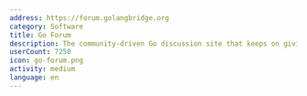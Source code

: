 ```yaml
---
address: https://forum.golangbridge.org
category: Software
title: Go Forum
description: The community-driven Go discussion site that keeps on giving
userCount: 7250
icon: go-forum.png
activity: medium
language: en
---
```


